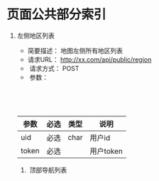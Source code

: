 # 页面公共部分索引
1.  左侧地区列表
    *   简要描述：
    地图左侧所有地区列表
    *   请求URL：
    http://xx.com/api/public/region
    *  请求方式：
    POST
    *  参数：
    
    <table>
       <thead>
           <th>参数</th>
           <th>必选</th>
           <th>类型</th>
           <th>说明</th>
       </thead>
       <tbody>
          <tr>
           <td>uid</td>
           <td>必选</td>
           <td>char</td>
           <td>用户id</td>
         </tr>
         <tr>
           <td>token</td>
           <td>必选</td>
           <td></td>
           <td>用户token</td>
         </tr>
       </tbody>
    </table>
    
1.  顶部导航列表
    
